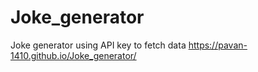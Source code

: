 # Joke_generator
Joke generator using API key to fetch data
https://pavan-1410.github.io/Joke_generator/
